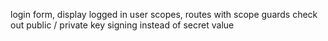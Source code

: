 login form, display logged in user
scopes, routes with scope guards
check out public / private key signing instead of secret value